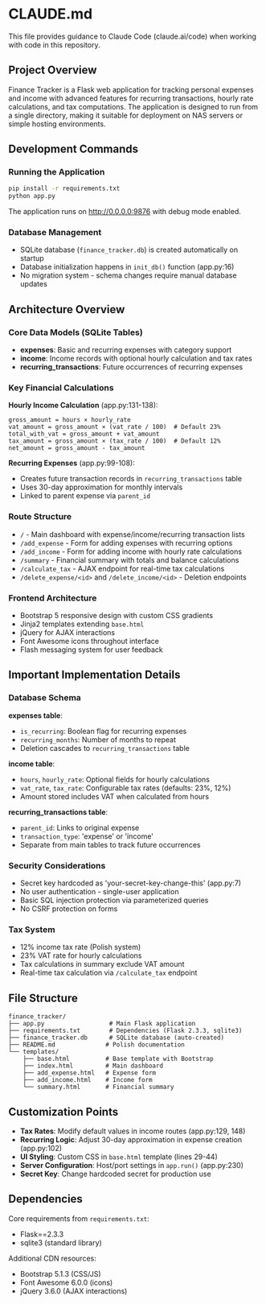 # CLAUDE.md

This file provides guidance to Claude Code (claude.ai/code) when working with code in this repository.

## Project Overview

Finance Tracker is a Flask web application for tracking personal expenses and income with advanced features for recurring transactions, hourly rate calculations, and tax computations. The application is designed to run from a single directory, making it suitable for deployment on NAS servers or simple hosting environments.

## Development Commands

### Running the Application
```bash
pip install -r requirements.txt
python app.py
```

The application runs on http://0.0.0.0:9876 with debug mode enabled.

### Database Management
- SQLite database (`finance_tracker.db`) is created automatically on startup
- Database initialization happens in `init_db()` function (app.py:16)
- No migration system - schema changes require manual database updates

## Architecture Overview

### Core Data Models (SQLite Tables)
- **expenses**: Basic and recurring expenses with category support
- **income**: Income records with optional hourly calculation and tax rates  
- **recurring_transactions**: Future occurrences of recurring expenses

### Key Financial Calculations

**Hourly Income Calculation** (app.py:131-138):
```
gross_amount = hours × hourly_rate
vat_amount = gross_amount × (vat_rate / 100)  # Default 23%
total_with_vat = gross_amount + vat_amount
tax_amount = gross_amount × (tax_rate / 100)  # Default 12%
net_amount = gross_amount - tax_amount
```

**Recurring Expenses** (app.py:99-108):
- Creates future transaction records in `recurring_transactions` table
- Uses 30-day approximation for monthly intervals
- Linked to parent expense via `parent_id`

### Route Structure
- `/` - Main dashboard with expense/income/recurring transaction lists
- `/add_expense` - Form for adding expenses with recurring options
- `/add_income` - Form for adding income with hourly rate calculations
- `/summary` - Financial summary with totals and balance calculations
- `/calculate_tax` - AJAX endpoint for real-time tax calculations
- `/delete_expense/<id>` and `/delete_income/<id>` - Deletion endpoints

### Frontend Architecture
- Bootstrap 5 responsive design with custom CSS gradients
- Jinja2 templates extending `base.html`
- jQuery for AJAX interactions
- Font Awesome icons throughout interface
- Flash messaging system for user feedback

## Important Implementation Details

### Database Schema
**expenses table**:
- `is_recurring`: Boolean flag for recurring expenses
- `recurring_months`: Number of months to repeat
- Deletion cascades to `recurring_transactions` table

**income table**:
- `hours`, `hourly_rate`: Optional fields for hourly calculations
- `vat_rate`, `tax_rate`: Configurable tax rates (defaults: 23%, 12%)
- Amount stored includes VAT when calculated from hours

**recurring_transactions table**:
- `parent_id`: Links to original expense
- `transaction_type`: 'expense' or 'income'
- Separate from main tables to track future occurrences

### Security Considerations
- Secret key hardcoded as 'your-secret-key-change-this' (app.py:7)
- No user authentication - single-user application
- Basic SQL injection protection via parameterized queries
- No CSRF protection on forms

### Tax System
- 12% income tax rate (Polish system)
- 23% VAT rate for hourly calculations
- Tax calculations in summary exclude VAT amount
- Real-time tax calculation via `/calculate_tax` endpoint

## File Structure

```
finance_tracker/
├── app.py                  # Main Flask application
├── requirements.txt        # Dependencies (Flask 2.3.3, sqlite3)
├── finance_tracker.db      # SQLite database (auto-created)
├── README.md              # Polish documentation
└── templates/
    ├── base.html          # Base template with Bootstrap
    ├── index.html         # Main dashboard
    ├── add_expense.html   # Expense form
    ├── add_income.html    # Income form  
    └── summary.html       # Financial summary
```

## Customization Points

- **Tax Rates**: Modify default values in income routes (app.py:129, 148)
- **Recurring Logic**: Adjust 30-day approximation in expense creation (app.py:102)
- **UI Styling**: Custom CSS in `base.html` template (lines 29-44)
- **Server Configuration**: Host/port settings in `app.run()` (app.py:230)
- **Secret Key**: Change hardcoded secret for production use

## Dependencies

Core requirements from `requirements.txt`:
- Flask==2.3.3
- sqlite3 (standard library)

Additional CDN resources:
- Bootstrap 5.1.3 (CSS/JS)
- Font Awesome 6.0.0 (icons)
- jQuery 3.6.0 (AJAX interactions)